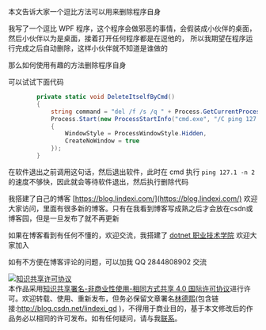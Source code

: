 
本文告诉大家一个逗比方法可以用来删除程序自身

<!--more-->


<!-- 发布 -->

我写了一个逗比 WPF 程序，这个程序会做邪恶的事情，会假装成小伙伴的桌面，然后小伙伴以为是桌面，接着打开任何程序都是在逗他的， 所以我期望在程序运行完成之后自动删除，这样小伙伴就不知道是谁做的

那么如何使用有趣的方法删除程序自身

可以试试下面代码

```csharp
		private static void DeleteItselfByCmd()
		{
			string command = "del /f /s /q " + Process.GetCurrentProcess().MainModule.FileName;
			Process.Start(new ProcessStartInfo("cmd.exe", "/C ping 127.1 -n 2 > nul & " + command)
			{
				WindowStyle = ProcessWindowStyle.Hidden,
				CreateNoWindow = true
			});
		}
```

在软件退出之前调用这句话，然后退出软件，此时在 cmd 执行 `ping 127.1 -n 2` 的速度不够快，因此就会等待软件退出，然后执行删除代码



我搭建了自己的博客 [https://blog.lindexi.com/](https://blog.lindexi.com/) 欢迎大家访问，里面有很多新的博客。只有在我看到博客写成熟之后才会放在csdn或博客园，但是一旦发布了就不再更新

如果在博客看到有任何不懂的，欢迎交流，我搭建了 [dotnet 职业技术学院](https://t.me/dotnet_campus) 欢迎大家加入

如有不方便在博客评论的问题，可以加我 QQ 2844808902 交流

<a rel="license" href="http://creativecommons.org/licenses/by-nc-sa/4.0/"><img alt="知识共享许可协议" style="border-width:0" src="https://licensebuttons.net/l/by-nc-sa/4.0/88x31.png" /></a><br />本作品采用<a rel="license" href="http://creativecommons.org/licenses/by-nc-sa/4.0/">知识共享署名-非商业性使用-相同方式共享 4.0 国际许可协议</a>进行许可。欢迎转载、使用、重新发布，但务必保留文章署名[林德熙](http://blog.csdn.net/lindexi_gd)(包含链接:http://blog.csdn.net/lindexi_gd )，不得用于商业目的，基于本文修改后的作品务必以相同的许可发布。如有任何疑问，请与我[联系](mailto:lindexi_gd@163.com)。